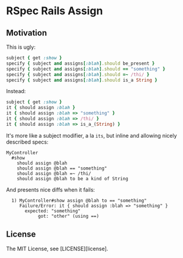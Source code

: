 # RSpec Rails Assign

## Motivation

This is ugly:

```ruby
subject { get :show }
specify { subject and assigns[:blah].should be_present }
specify { subject and assigns[:blah].should == "something" }
specify { subject and assigns[:blah].should =~ /thi/ }
specify { subject and assigns[:blah].should is_a String }
```

Instead:

```ruby
subject { get :show }
it { should assign :blah }
it { should assign :blah => "something" }
it { should assign :blah => /thi/ }
it { should assign :blah => is_a_(String) }
```

It's more like a subject modifier, a la `its`, but inline and allowing nicely described specs:

```
MyController
  #show
    should assign @blah
    should assign @blah == "something"
    should assign @blah =~ /thi/
    should assign @blah to be a kind of String
```

And presents nice diffs when it fails:

```
  1) MyController#show assign @blah to == "something"
     Failure/Error: it { should assign :blah => "something" }
       expected: "something"
            got: "other" (using ==)
```

## License

The MIT License, see [LICENSE][license].

